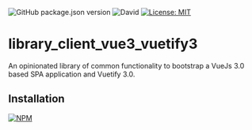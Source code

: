 ![GitHub package.json version](https://img.shields.io/github/package-json/v/thzero/library_client_vue3_vuetify3)
![David](https://img.shields.io/david/thzero/library_client_vue3_vuetify3)
[![License: MIT](https://img.shields.io/badge/License-MIT-yellow.svg)](https://opensource.org/licenses/MIT)

# library_client_vue3_vuetify3

An opinionated library of common functionality to bootstrap a VueJs 3.0 based SPA application and Vuetify 3.0.

## Installation

[![NPM](https://nodei.co/npm/@thzero/library_client_vue3_vuetify3.png?compact=true)](https://npmjs.org/package/@thzero/library_client_vue3_vuetify3)